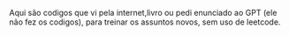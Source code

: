 Aqui são codigos que vi pela internet,livro ou pedi enunciado ao GPT (ele não fez os codigos), para treinar os assuntos novos, sem uso de leetcode. 
